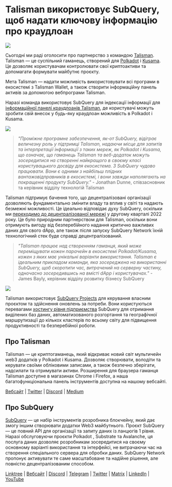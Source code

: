 # Talisman використовує SubQuery, щоб надати ключову інформацію про краудлоан

![](https://miro.medium.com/max/1400/0*fQu0UQVmjAnTcJe8)

Сьогодні ми раді оголосити про партнерство з командою [Talisman](https://talisman.xyz/). Talisman — це суспільний гаманець, створений для [Polkadot](https://polkadot.network/) і [Kusama](https://kusama.network/). Це дозволяє користувачам контролювати свої криптоактиви та допомагати формувати майбутнє проєкту.

Мета Talisman — надати можливість використовувати всі програми в екосистемі з Talisman Wallet, а також створити інформаційну панель активів за допомогою вебпрограми Talisman.

Наразі команда використовує SubQuery для індексації інформації для [інформаційної панелі краудлоанів Talisman](https://app.talisman.xyz/crowdloans), де користувачі можуть зробити свій внесок у будь-яку краудлоан можливість в Polkadot і Kusama.

![](https://miro.medium.com/max/1400/0*WV0MLOXx542fT5VM)

> _"Проміжне програмне забезпечення, як-от SubQuery, відіграє величезну роль у підтримці Talisman, надаючи місце для запитів та інтерпретації інформації з таких мереж, як Polkadot і Kusama, що означає, що гаманець Talisman та веб-додаток можуть зосередитися на створенні найкращого в своєму класі користувацького досвіду для екосистема. З SubQuery чудово працювати. Вони є одними з найбільш плідних вантажовідправників в екосистемі, і вони завжди наполягають на покращенні продукту SubQuery."_ - Jonathan Dunne, співзасновник та керівник відділу технологій Talisman

Talisman підтримує бачення того, що децентралізовані організації дозволяють фундаментально змінити владу та вплив у світі та надають безмежні можливості. Це ідеально відповідає духу SubQuery, оскільки ми [переходимо до децентралізованої мережі](../blogs/20211029-roadmap-october.md) у другому кварталі 2022 року. Це було природним партнерством для Talisman, оскільки вони отримують вигоду від безперебійного надання критично важливих даних для свого dApp, але також після запуску SubQuery Network їхній технологічний стек буде справді децентралізований.

> _"Talisman працює над створенням гаманця, який може переміщувати кожен парачейн в екосистемі Polkadot/Kusama, кожен з яких має унікальні варіанти використання. Talisman є ідеальним прикладом команди, яка зосереджена на використанні SubQuery, щоб скоротити час, витрачений на серверну частину, одночасно зосередившись на вмісті dApp і користувачах."_ - James Bayly, керівник відділу розвитку бізнесу SubQuery

![](https://miro.medium.com/max/1400/0*-04uwnfs1UlGFsH5)

Talisman використовує [SubQuery Projects](https://project.subquery.network/) для керування власним проєктом та здійснення оновлень за потреби. Вони користуються перевагами [хостингу рівня підприємства](../blogs/20211228-enterprise-hosted.md) SubQuery для отримання виділених баз даних, автоматизованого розгортання та географічної маршрутизації до кількох кластерів по всьому світу для підвищення продуктивності та безперебійної роботи.

## Про Talisman

Talisman — це криптогаманець, який відкриває новий світ мультичейн web3 додатків у Polkadot і Kusama. Дозволяє створювати, володіти та керувати своїми обліковими записами, а також безпечно зберігати, надсилати та отримувати активи. Розширення для браузера гаманця Talisman доступне в магазинах Chrome і Firefox, а наша багатофункціональна панель інструментів доступна на нашому вебсайті.

[Вебсайт](https://talisman.xyz/) | [Twitter](https://twitter.com/wearetalisman) | [Discord](https://discord.gg/talisman) | [](https://www.youtube.com/channel/UC5XYLzQ1G077kUb7guZEMdA) [Medium](https://medium.com/we-are-talisman)

## Про SubQuery

[SubQuery](https://subquery.network) — це набір інструментів розробника блокчейну, який дає змогу іншим створювати додатки Web3 майбутнього. Проєкт SubQuery — це повний API для організації та запиту даних із ланцюгів 1 рівня. Наразі обслуговуючи проєкти Polkadot , Substrate та Avalanche, ця послуга даних  дозволяє розробникам зосередитися на своєму основному варіанті використання та інтерфейсі, не витрачаючи час на створення спеціального сервера для обробки даних. SubQuery Network пропонує активувати те саме масштабоване та надійне рішення, але повністю децентралізованим способом.

​​[Linktree](https://linktr.ee/subquerynetwork) | [Вебсайт](https://subquery.network/) | [Discord](https://discord.com/invite/78zg8aBSMG) | [Telegram](https://t.me/subquerynetwork) | [Twitter](https://twitter.com/subquerynetwork) | [Matrix](https://matrix.to/#/#subquery:matrix.org) | [LinkedIn](https://www.linkedin.com/company/subquery) | [YouTube](https://www.youtube.com/channel/UCi1a6NUUjegcLHDFLr7CqLw)
